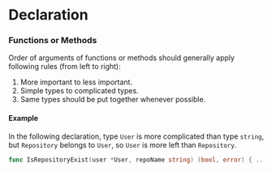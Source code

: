 # Declaration

### Functions or Methods

Order of arguments of functions or methods should generally apply following rules (from left to right):

1. More important to less important.
2. Simple types to complicated types.
3. Same types should be put together whenever possible.

#### Example

In the following declaration, type `User` is more complicated than type `string`, but `Repository` belongs to `User`, so `User` is more left than `Repository`.

```Go
func IsRepositoryExist(user *User, repoName string) (bool, error) { ...
```

